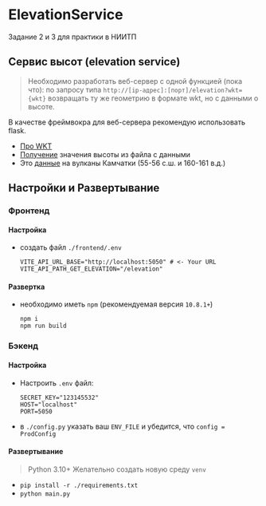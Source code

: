 # ElevationService

Задание 2 и 3 для практики в НИИТП

## **Сервис высот (elevation service)**

> Необходимо разработать веб-сервер с одной функцией (пока что):
> по запросу типа
`http://[ip-адрес]:[порт]/elevation?wkt={wkt}`
> возвращать ту же геометрию в формате wkt, но с данными о высоте.

В качестве фреймвокра для веб-сервера рекомендую использовать flask.

- [Про WKT](https://ru.wikipedia.org/wiki/WKT)
- [Получение](https://gis.stackexchange.com/questions/228920/getting-elevation-at-particular-coordinate-lat-lon-programmatically-but-offli)
  значения высоты из файла с данными
- Это [данные](https://drive.google.com/open?id=1CbXJCnGHTxH-5djAwEuWiCKi6z2nUCEE) на вулканы Камчатки (55-56 с.ш. и
  160-161 в.д.)

## Настройки и Развертывание
### Фронтенд
#### Настройка
- создать файл `./frontend/.env`
  ```dotenv
  VITE_API_URL_BASE="http://localhost:5050" # <- Your URL
  VITE_API_PATH_GET_ELEVATION="/elevation"
  ```
  
#### Развертка
- необходимо иметь `npm` (рекомендуемая версия `10.8.1+`)
  ```shell
  npm i
  npm run build
  ```
  
### Бэкенд
#### Настройка
- Настроить `.env` файл:
  ```dotenv
  SECRET_KEY="123145532"
  HOST="localhost"
  PORT=5050
  ```
- в `./config.py` указать ваш `ENV_FILE` и убедится, что `config = ProdConfig`

#### Развертывание
> Python 3.10+ Желательно создать новую среду `venv`
- `pip install -r ./requirements.txt`
- `python main.py`
